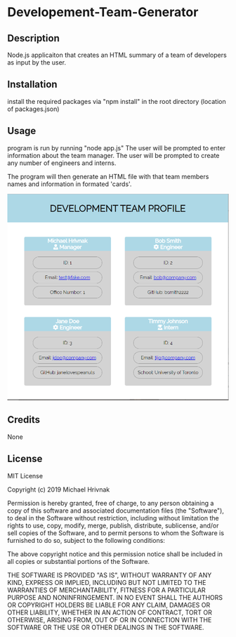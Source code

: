 # Developement-Team-Generator

## Description
Node.js applicaiton that creates an HTML summary of a team of developers as input by the user.


## Installation

install the required packages via "npm install" in the root directory (location of packages.json)

## Usage 

program is run by running "node app.js"
The user will be prompted to enter information about the team manager.
The user will be prompted to create any number of engineers and interns.

The program will then generate an HTML file with that team members names and information in formated 'cards'.

![Development Team Generator](./assets/DevTeam.png)


## Credits

None

## License

MIT License

Copyright (c) 2019 Michael Hrivnak

Permission is hereby granted, free of charge, to any person obtaining a copy
of this software and associated documentation files (the "Software"), to deal
in the Software without restriction, including without limitation the rights
to use, copy, modify, merge, publish, distribute, sublicense, and/or sell
copies of the Software, and to permit persons to whom the Software is
furnished to do so, subject to the following conditions:

The above copyright notice and this permission notice shall be included in all
copies or substantial portions of the Software.

THE SOFTWARE IS PROVIDED "AS IS", WITHOUT WARRANTY OF ANY KIND, EXPRESS OR
IMPLIED, INCLUDING BUT NOT LIMITED TO THE WARRANTIES OF MERCHANTABILITY,
FITNESS FOR A PARTICULAR PURPOSE AND NONINFRINGEMENT. IN NO EVENT SHALL THE
AUTHORS OR COPYRIGHT HOLDERS BE LIABLE FOR ANY CLAIM, DAMAGES OR OTHER
LIABILITY, WHETHER IN AN ACTION OF CONTRACT, TORT OR OTHERWISE, ARISING FROM,
OUT OF OR IN CONNECTION WITH THE SOFTWARE OR THE USE OR OTHER DEALINGS IN THE
SOFTWARE.
